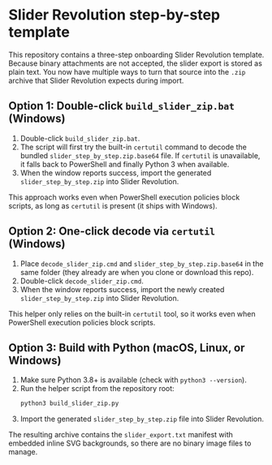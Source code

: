 # Slider Revolution step-by-step template

This repository contains a three-step onboarding Slider Revolution template.
Because binary attachments are not accepted, the slider export is stored as
plain text. You now have multiple ways to turn that source into the `.zip`
archive that Slider Revolution expects during import.

## Option 1: Double-click `build_slider_zip.bat` (Windows)

1. Double-click `build_slider_zip.bat`.
2. The script will first try the built-in `certutil` command to decode the
   bundled `slider_step_by_step.zip.base64` file. If `certutil` is unavailable,
   it falls back to PowerShell and finally Python 3 when available.
3. When the window reports success, import the generated
   `slider_step_by_step.zip` into Slider Revolution.

This approach works even when PowerShell execution policies block scripts, as
long as `certutil` is present (it ships with Windows).

## Option 2: One-click decode via `certutil` (Windows)

1. Place `decode_slider_zip.cmd` and `slider_step_by_step.zip.base64` in the same
   folder (they already are when you clone or download this repo).
2. Double-click `decode_slider_zip.cmd`.
3. When the window reports success, import the newly created
   `slider_step_by_step.zip` into Slider Revolution.

This helper only relies on the built-in `certutil` tool, so it works even when
PowerShell execution policies block scripts.

## Option 3: Build with Python (macOS, Linux, or Windows)

1. Make sure Python 3.8+ is available (check with `python3 --version`).
2. Run the helper script from the repository root:
   ```bash
   python3 build_slider_zip.py
   ```
3. Import the generated `slider_step_by_step.zip` file into Slider Revolution.

The resulting archive contains the `slider_export.txt` manifest with embedded
inline SVG backgrounds, so there are no binary image files to manage.
